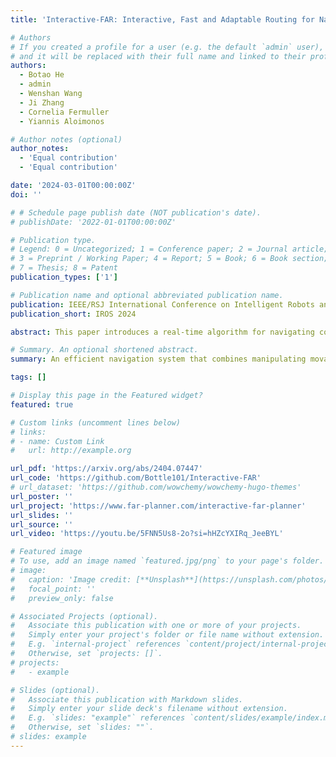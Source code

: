 ```yaml
---
title: 'Interactive-FAR: Interactive, Fast and Adaptable Routing for Navigation Among Movable Obstacles in Complex Unknown Environments'

# Authors
# If you created a profile for a user (e.g. the default `admin` user), write the username (folder name) here
# and it will be replaced with their full name and linked to their profile.
authors:
  - Botao He
  - admin
  - Wenshan Wang
  - Ji Zhang
  - Cornelia Fermuller
  - Yiannis Aloimonos

# Author notes (optional)
author_notes:
  - 'Equal contribution'
  - 'Equal contribution'

date: '2024-03-01T00:00:00Z'
doi: ''

# # Schedule page publish date (NOT publication's date).
# publishDate: '2022-01-01T00:00:00Z'

# Publication type.
# Legend: 0 = Uncategorized; 1 = Conference paper; 2 = Journal article;
# 3 = Preprint / Working Paper; 4 = Report; 5 = Book; 6 = Book section;
# 7 = Thesis; 8 = Patent
publication_types: ['1']

# Publication name and optional abbreviated publication name.
publication: IEEE/RSJ International Conference on Intelligent Robots and Systems (IROS 2024)
publication_short: IROS 2024

abstract: This paper introduces a real-time algorithm for navigating complex unknown environments cluttered with movable obstacles. Our algorithm achieves fast, adaptable routing by actively attempting to manipulate obstacles during path planning and adjusting the global plan from sensor feedback. The main contributions include an improved dynamic Directed Visibility Graph (DV-graph) for rapid global path searching, a real-time interaction planning method that adapts online from new sensory perceptions, and a comprehensive framework designed for interactive navigation in complex unknown or partially known environments. Our algorithm is capable of replanning the global path in several milliseconds. It can also attempt to move obstacles, update their affordances, and adapt strategies accordingly. Extensive experiments validate that our algorithm reduces the travel time by 33%, achieves up to 49% higher path efficiency, and runs faster than traditional methods by orders of magnitude in complex environments. It has been demonstrated to be the most efficient solution in terms of speed and efficiency for interactive navigation in environments of such complexity. We also open-source our code in the docker demo to facilitate future research.

# Summary. An optional shortened abstract.
summary: An efficient navigation system that combines manipulating movable objects for shorter path, even in complex unknown environments.

tags: []

# Display this page in the Featured widget?
featured: true

# Custom links (uncomment lines below)
# links:
# - name: Custom Link
#   url: http://example.org

url_pdf: 'https://arxiv.org/abs/2404.07447'
url_code: 'https://github.com/Bottle101/Interactive-FAR'
# url_dataset: 'https://github.com/wowchemy/wowchemy-hugo-themes'
url_poster: ''
url_project: 'https://www.far-planner.com/interactive-far-planner'
url_slides: ''
url_source: ''
url_video: 'https://youtu.be/5FNN5Us8-2o?si=hHZcYXIRq_JeeBYL'

# Featured image
# To use, add an image named `featured.jpg/png` to your page's folder.
# image:
#   caption: 'Image credit: [**Unsplash**](https://unsplash.com/photos/pLCdAaMFLTE)'
#   focal_point: ''
#   preview_only: false

# Associated Projects (optional).
#   Associate this publication with one or more of your projects.
#   Simply enter your project's folder or file name without extension.
#   E.g. `internal-project` references `content/project/internal-project/index.md`.
#   Otherwise, set `projects: []`.
# projects:
#   - example

# Slides (optional).
#   Associate this publication with Markdown slides.
#   Simply enter your slide deck's filename without extension.
#   E.g. `slides: "example"` references `content/slides/example/index.md`.
#   Otherwise, set `slides: ""`.
# slides: example
---
```


<!-- {{% callout note %}}
Click the _Cite_ button above to demo the feature to enable visitors to import publication metadata into their reference management software.
{{% /callout %}} -->

<!-- {{% callout note %}}
Create your slides in Markdown - click the _Slides_ button to check out the example.
{{% /callout %}} -->

<!-- Supplementary notes can be added here, including [code, math, and images](https://wowchemy.com/docs/writing-markdown-latex/). -->
